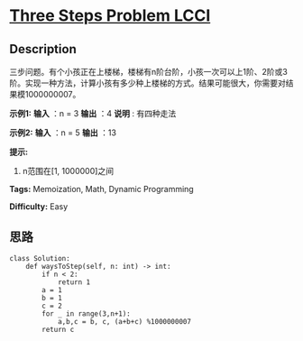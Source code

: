# [Three Steps Problem LCCI][title]

## Description

三步问题。有个小孩正在上楼梯，楼梯有n阶台阶，小孩一次可以上1阶、2阶或3阶。实现一种方法，计算小孩有多少种上楼梯的方式。结果可能很大，你需要对结果模1000000007。

**示例1:**
            **输入** ：n = 3     **输出** ：4    **说明** : 有四种走法    

**示例2:**
            **输入** ：n = 5    **输出** ：13    

**提示:**

  1. n范围在[1, 1000000]之间


**Tags:** Memoization, Math, Dynamic Programming

**Difficulty:** Easy

## 思路

``` python3
class Solution:
    def waysToStep(self, n: int) -> int:
        if n < 2:
            return 1
        a = 1
        b = 1
        c = 2
        for _ in range(3,n+1):
            a,b,c = b, c, (a+b+c) %1000000007
        return c
```

[title]: https://leetcode-cn.com/problems/three-steps-problem-lcci
